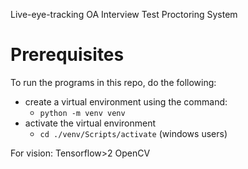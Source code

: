 Live-eye-tracking OA Interview Test Proctoring System

# Prerequisites
To run the programs in this repo, do the following:
- create a virtual environment using the command:
  - `python -m venv venv`
- activate the virtual environment
  - `cd ./venv/Scripts/activate` (windows users)

For vision:
Tensorflow>2
OpenCV

  

